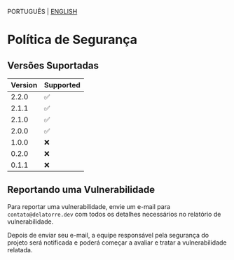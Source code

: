 PORTUGUÊS | [ENGLISH](https://github.com/fazedordecodigo/PyFlunt/blob/main/docs/SECURITY_EN.md)

# Política de Segurança

## Versões Suportadas

| Version | Supported          |
| ------- | ------------------ |
| 2.2.0   | :white_check_mark: |
| 2.1.1   | :white_check_mark: |
| 2.1.0   | :white_check_mark: |
| 2.0.0   | :white_check_mark: |
| 1.0.0   | :x:                |
| 0.2.0   | :x:                |
| 0.1.1   | :x:                |

## Reportando uma Vulnerabilidade
Para reportar uma vulnerabilidade, envie um e-mail para `contato@delatorre.dev` com todos os detalhes necessários no relatório de vulnerabilidade.

Depois de enviar seu e-mail, a equipe responsável pela segurança do projeto será notificada e poderá começar a avaliar e tratar a vulnerabilidade relatada.
